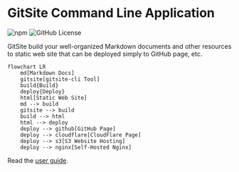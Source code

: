 # GitSite Command Line Application

![npm](https://img.shields.io/npm/v/gitsite-cli) ![GitHub License](https://img.shields.io/github/license/michaelliao/gitsite-cli)

GitSite build your well-organized Markdown documents and other resources to static web site that can be deployed simply to GitHub page, etc.

```mermaid
flowchart LR
    md[Markdown Docs]
    gitsite[gitsite-cli Tool]
    build{Build}
    deploy{Deploy}
    html[Static Web Site]
    md --> build
    gitsite --> build
    build --> html
    html --> deploy
    deploy --> github[GitHub Page]
    deploy --> cloudflare[CloudFlare Page]
    deploy --> s3[S3 Website Hosting]
    deploy --> nginx[Self-Hosted Nginx]
```

Read the [user guide](https://gitsite.org).
